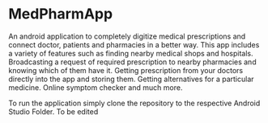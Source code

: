 # MedPharmApp

An android application to completely digitize medical prescriptions and connect doctor, patients and pharmacies in a better way.
This app includes a variety of features such as finding nearby medical shops and hospitals.
Broadcasting a request of required prescription to nearby pharmacies and knowing which of them have it.
Getting prescription from your doctors directly into the app and storing them.
Getting alternatives for a particular medicine.
Online symptom checker and much more.

To run the application simply clone the repository to the respective Android Studio Folder.
To be edited
